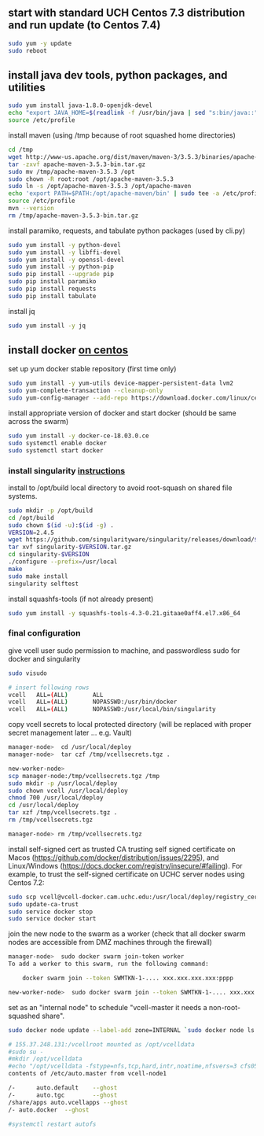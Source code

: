 ## start with standard UCH Centos 7.3 distribution and run update (to Centos 7.4)

```bash
sudo yum -y update 
sudo reboot
```
## install java dev tools, python packages, and utilities

```bash
sudo yum install java-1.8.0-openjdk-devel
echo "export JAVA_HOME=$(readlink -f /usr/bin/java | sed "s:bin/java::")" | sudo tee -a /etc/profile
source /etc/profile
```

install maven (using /tmp because of root squashed home directories)

```bash
cd /tmp
wget http://www-us.apache.org/dist/maven/maven-3/3.5.3/binaries/apache-maven-3.5.3-bin.tar.gz
tar -zxvf apache-maven-3.5.3-bin.tar.gz
sudo mv /tmp/apache-maven-3.5.3 /opt
sudo chown -R root:root /opt/apache-maven-3.5.3
sudo ln -s /opt/apache-maven-3.5.3 /opt/apache-maven
echo 'export PATH=$PATH:/opt/apache-maven/bin' | sudo tee -a /etc/profile
source /etc/profile
mvn --version
rm /tmp/apache-maven-3.5.3-bin.tar.gz
```

install paramiko, requests, and tabulate python packages (used by cli.py)

```bash
sudo yum install -y python-devel
sudo yum install -y libffi-devel
sudo yum install -y openssl-devel
sudo yum install -y python-pip
sudo pip install --upgrade pip
sudo pip install paramiko
sudo pip install requests
sudo pip install tabulate
```

install jq

```bash
sudo yum install -y jq
```

## install docker [on centos](https://docs.docker.com/install/linux/docker-ce/centos/#install-docker-ce-1)

set up yum docker stable repository (first time only)

```bash
sudo yum install -y yum-utils device-mapper-persistent-data lvm2
sudo yum-complete-transaction --cleanup-only
sudo yum-config-manager --add-repo https://download.docker.com/linux/centos/docker-ce.repo
```

install appropriate version of docker and start docker (should be same across the swarm)

```bash
sudo yum install -y docker-ce-18.03.0.ce
sudo systemctl enable docker
sudo systemctl start docker
```


### install singularity [instructions](https://singularity.lbl.gov/install-linux)
install to /opt/build local directory to avoid root-squash on shared file systems.

```bash
sudo mkdir -p /opt/build
cd /opt/build
sudo chown $(id -u):$(id -g) .
VERSION=2.4.5
wget https://github.com/singularityware/singularity/releases/download/$VERSION/singularity-$VERSION.tar.gz
tar xvf singularity-$VERSION.tar.gz
cd singularity-$VERSION
./configure --prefix=/usr/local
make
sudo make install
singularity selftest
```

install squashfs-tools (if not already present)

```bash
sudo yum install -y squashfs-tools-4.3-0.21.gitaae0aff4.el7.x86_64
```

### final configuration
give vcell user sudo permission to machine, and passwordless sudo for docker and singularity

```bash
sudo visudo

# insert following rows
vcell   ALL=(ALL)       ALL
vcell   ALL=(ALL)       NOPASSWD:/usr/bin/docker
vcell   ALL=(ALL)       NOPASSWD:/usr/local/bin/singularity
```

copy vcell secrets to local protected directory (will be replaced with proper secret management later ... e.g. Vault)

```bash
manager-node>  cd /usr/local/deploy
manager-node>  tar czf /tmp/vcellsecrets.tgz .

new-worker-node> 
scp manager-node:/tmp/vcellsecrets.tgz /tmp
sudo mkdir -p /usr/local/deploy
sudo chown vcell /usr/local/deploy
chmod 700 /usr/local/deploy
cd /usr/local/deploy
tar xzf /tmp/vcellsecrets.tgz .
rm /tmp/vcellsecrets.tgz

manager-node> rm /tmp/vcellsecrets.tgz
```

install self-signed cert as trusted CA trusting self signed certificate on Macos (https://github.com/docker/distribution/issues/2295), and Linux/Windows (https://docs.docker.com/registry/insecure/#failing).  For example, to trust the self-signed certificate on UCHC server nodes using Centos 7.2:

```bash
sudo scp vcell@vcell-docker.cam.uchc.edu:/usr/local/deploy/registry_certs/domain.cert /etc/pki/ca-trust/source/anchors/vcell-docker.cam.uchc.edu.crt
sudo update-ca-trust
sudo service docker stop
sudo service docker start
```

join the new node to the swarm as a worker (check that all docker swarm nodes are accessible from DMZ machines through the firewall)

```bash
manager-node>  sudo docker swarm join-token worker
To add a worker to this swarm, run the following command:

    docker swarm join --token SWMTKN-1-.... xxx.xxx.xxx.xxx:pppp

new-worker-node>  sudo docker swarm join --token SWMTKN-1-.... xxx.xxx.xxx.xxx:pppp
```

set as an "internal node" to schedule "vcell-master it needs a non-root-squashed share".  

```bash
sudo docker node update --label-add zone=INTERNAL `sudo docker node ls -q`

# 155.37.248.131:/vcellroot mounted as /opt/vcelldata 
#sudo su -
#mkdir /opt/vcelldata
#echo "/opt/vcelldata -fstype=nfs,tcp,hard,intr,noatime,nfsvers=3 cfs05:/vcellroot" > /etc/auto.docker
contents of /etc/auto.master from vcell-node1

/-      auto.default    --ghost
/-      auto.tgc        --ghost
/share/apps auto.vcellapps --ghost
/- auto.docker  --ghost

#systemctl restart autofs
```




​

